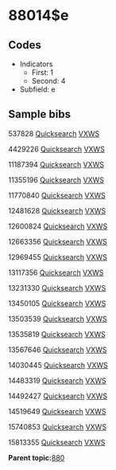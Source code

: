 # 88014$e

## Codes

-   Indicators
    -   First: 1
    -   Second: 4
-   Subfield: e

## Sample bibs

537828 [Quicksearch](https://search.library.yale.edu/catalog/537828) [VXWS](http://prodorbis.library.yale.edu:7014/vxws/GetHoldingsService?bibId=537828)

4429226 [Quicksearch](https://search.library.yale.edu/catalog/4429226) [VXWS](http://prodorbis.library.yale.edu:7014/vxws/GetHoldingsService?bibId=4429226)

11187394 [Quicksearch](https://search.library.yale.edu/catalog/11187394) [VXWS](http://prodorbis.library.yale.edu:7014/vxws/GetHoldingsService?bibId=11187394)

11355196 [Quicksearch](https://search.library.yale.edu/catalog/11355196) [VXWS](http://prodorbis.library.yale.edu:7014/vxws/GetHoldingsService?bibId=11355196)

11770840 [Quicksearch](https://search.library.yale.edu/catalog/11770840) [VXWS](http://prodorbis.library.yale.edu:7014/vxws/GetHoldingsService?bibId=11770840)

12481628 [Quicksearch](https://search.library.yale.edu/catalog/12481628) [VXWS](http://prodorbis.library.yale.edu:7014/vxws/GetHoldingsService?bibId=12481628)

12600824 [Quicksearch](https://search.library.yale.edu/catalog/12600824) [VXWS](http://prodorbis.library.yale.edu:7014/vxws/GetHoldingsService?bibId=12600824)

12663356 [Quicksearch](https://search.library.yale.edu/catalog/12663356) [VXWS](http://prodorbis.library.yale.edu:7014/vxws/GetHoldingsService?bibId=12663356)

12969455 [Quicksearch](https://search.library.yale.edu/catalog/12969455) [VXWS](http://prodorbis.library.yale.edu:7014/vxws/GetHoldingsService?bibId=12969455)

13117356 [Quicksearch](https://search.library.yale.edu/catalog/13117356) [VXWS](http://prodorbis.library.yale.edu:7014/vxws/GetHoldingsService?bibId=13117356)

13231330 [Quicksearch](https://search.library.yale.edu/catalog/13231330) [VXWS](http://prodorbis.library.yale.edu:7014/vxws/GetHoldingsService?bibId=13231330)

13450105 [Quicksearch](https://search.library.yale.edu/catalog/13450105) [VXWS](http://prodorbis.library.yale.edu:7014/vxws/GetHoldingsService?bibId=13450105)

13503539 [Quicksearch](https://search.library.yale.edu/catalog/13503539) [VXWS](http://prodorbis.library.yale.edu:7014/vxws/GetHoldingsService?bibId=13503539)

13535819 [Quicksearch](https://search.library.yale.edu/catalog/13535819) [VXWS](http://prodorbis.library.yale.edu:7014/vxws/GetHoldingsService?bibId=13535819)

13567646 [Quicksearch](https://search.library.yale.edu/catalog/13567646) [VXWS](http://prodorbis.library.yale.edu:7014/vxws/GetHoldingsService?bibId=13567646)

14030445 [Quicksearch](https://search.library.yale.edu/catalog/14030445) [VXWS](http://prodorbis.library.yale.edu:7014/vxws/GetHoldingsService?bibId=14030445)

14483319 [Quicksearch](https://search.library.yale.edu/catalog/14483319) [VXWS](http://prodorbis.library.yale.edu:7014/vxws/GetHoldingsService?bibId=14483319)

14492427 [Quicksearch](https://search.library.yale.edu/catalog/14492427) [VXWS](http://prodorbis.library.yale.edu:7014/vxws/GetHoldingsService?bibId=14492427)

14519649 [Quicksearch](https://search.library.yale.edu/catalog/14519649) [VXWS](http://prodorbis.library.yale.edu:7014/vxws/GetHoldingsService?bibId=14519649)

15740853 [Quicksearch](https://search.library.yale.edu/catalog/15740853) [VXWS](http://prodorbis.library.yale.edu:7014/vxws/GetHoldingsService?bibId=15740853)

15813355 [Quicksearch](https://search.library.yale.edu/catalog/15813355) [VXWS](http://prodorbis.library.yale.edu:7014/vxws/GetHoldingsService?bibId=15813355)

**Parent topic:**[880](../../tags/880/880.md)

